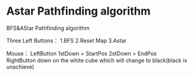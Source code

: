 # Astar Pathfinding algorithm

BFS&AStar Pathfinding algorithm

Three Left Buttons：
1.BFS
2.Reset Map
3.Astar 

Mouse：
LeftButton 1stDown = StartPos  2stDown = EndPos  
RightButton down on the white cube which will change to black(black is unachieve)
